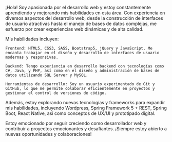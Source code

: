 ¡Hola! Soy apasionada por el desarrollo web y estoy constantemente aprendiendo y mejorando mis habilidades en esta área. Con experiencia en diversos aspectos del desarrollo web, desde la construcción de interfaces de usuario atractivas hasta el manejo de bases de datos complejas, me esfuerzo por crear experiencias web dinámicas y de alta calidad.

Mis habilidades incluyen:

    Frontend: HTML5, CSS3, SASS, Bootstrap5, jQuery y JavaScript. Me encanta trabajar en el diseño y desarrollo de interfaces de usuario modernas y responsivas.

    Backend: Tengo experiencia en desarrollo backend con tecnologías como C#, Java, y PHP, así como en el diseño y administración de bases de datos utilizando SQL Server y MySQL.

    Herramientas de desarrollo: Soy un usuario experimentado de Git y GitHub, lo que me permite colaborar eficientemente en proyectos y gestionar el control de versiones de código.

Además, estoy explorando nuevas tecnologías y frameworks para expandir mis habilidades, incluyendo Wordpress, Spring Framework 5 + REST, Spring Boot, React Native, así como conceptos de UX/UI y prototipado digital.

Estoy emocionado por seguir creciendo como desarrollador web y contribuir a proyectos emocionantes y desafiantes. ¡Siempre estoy abierto a nuevas oportunidades y colaboraciones!
